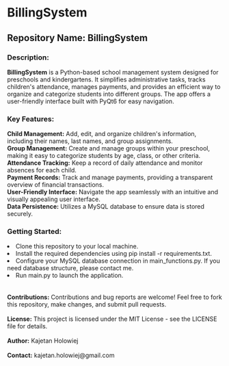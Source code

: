 # BillingSystem
<h2>Repository Name: BillingSystem</h2>


<h3>Description:</h3>
<b>BillingSystem</b> is a Python-based school management system designed for preschools and kindergartens. It simplifies administrative tasks, tracks children's attendance, manages payments, and provides an efficient way to organize and categorize students into different groups. The app offers a user-friendly interface built with PyQt6 for easy navigation.

<h3>Key Features:</h3>

<b>Child Management:</b> Add, edit, and organize children's information, including their names, last names, and group assignments.<br>
<b>Group Management:</b> Create and manage groups within your preschool, making it easy to categorize students by age, class, or other criteria.<br>
<b>Attendance Tracking:</b> Keep a record of daily attendance and monitor absences for each child.<br>
<b>Payment Records:</b> Track and manage payments, providing a transparent overview of financial transactions.<br>
<b>User-Friendly Interface:</b> Navigate the app seamlessly with an intuitive and visually appealing user interface.<br>
<b>Data Persistence:</b> Utilizes a MySQL database to ensure data is stored securely.

<h3>Getting Started:</h3>

<li>Clone this repository to your local machine.</li>
<li>Install the required dependencies using pip install -r requirements.txt.</li>
<li>Configure your MySQL database connection in main_functions.py. If you need database structure, please contact me. </li>
<li>Run main.py to launch the application.</li>
<br><br>
<b>Contributions:</b>
Contributions and bug reports are welcome! Feel free to fork this repository, make changes, and submit pull requests.
<br><br>
<b>License:</b>
This project is licensed under the MIT License - see the LICENSE file for details.
<br><br>
<b>Author:</b>
Kajetan Holowiej
<br><br>
<b>Contact:</b>
kajetan.holowiej@gmail.com

